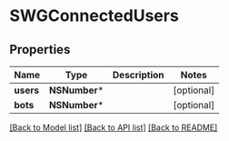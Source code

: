 # SWGConnectedUsers

## Properties
Name | Type | Description | Notes
------------ | ------------- | ------------- | -------------
**users** | **NSNumber*** |  | [optional] 
**bots** | **NSNumber*** |  | [optional] 

[[Back to Model list]](../README.md#documentation-for-models) [[Back to API list]](../README.md#documentation-for-api-endpoints) [[Back to README]](../README.md)


